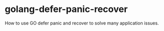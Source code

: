 # golang-defer-panic-recover
How to use GO defer panic and recover to solve many application issues.
